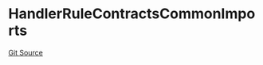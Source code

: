 # HandlerRuleContractsCommonImports
[Git Source](https://github.com/thrackle-io/tron/blob/d12cfa3cb48422acc5d155aaf1a5d1ffab60585d/src/client/token/handler/ruleContracts/HandlerRuleContractsCommonImports.sol)


